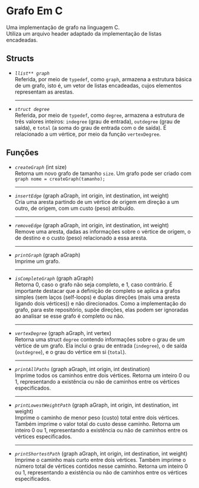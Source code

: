 <h1>Grafo Em C</h1>
Uma implementação de grafo na linguagem C.</br>
Utiliza um arquivo header adaptado da implementação de listas encadeadas.

<h2>Structs</h2>
<ul>
<li><i><code>llist** graph</code></i></li>
Referida, por meio de <code>typedef</code>, como <code>graph</code>, armazena a estrutura básica de um grafo, isto é, um vetor de listas encadeadas, cujos elementos representam as arestas.
<hr/>
 
 <li><i><code>struct degree</code></i></li>
Referida, por meio de <code>typedef</code>, como <code>degree</code>, armazena a estrutura de três valores inteiros: <code>indegree</code> (grau de entrada), <code>outdegree</code> (grau de saída), e <code>total</code> (a soma do grau de entrada com o de saída). É relacionado a um vértice, por meio da função <code>vertexDegree</code>. 
  
</ul>

<h2>Funções</h2>
<ul>
<li><i><code>createGraph</code></i> (int size)</li>
  Retorna um novo grafo de tamanho <code>size</code>. Um grafo pode ser criado com <code>graph nome = createGraph(tamanho);</code> 
<hr/>

<li><i><code>insertEdge</code></i> (graph aGraph, int origin, int destination, int weight)</code></li>
  Cria uma aresta partindo de um vértice de origem em direção a um outro, de origem, com um custo (peso) atribuído.
<hr/>

<li><i><code>removeEdge</code></i> (graph aGraph, int origin, int destination, int weight)</code></li>
  Remove uma aresta, dadas as informações sobre o vértice de origem, o de destino e o custo (peso) relacionado a essa aresta.
<hr/>

<li><i><code>printGraph</code></i> (graph aGraph)</code></li>
  Imprime um grafo.
<hr/>

<li><i><code>isCompleteGraph</code></i> (graph aGraph)</code></li>
  Retorna 0, caso o grafo não seja completo, e 1, caso contrário. É importante destacar que a definição de completo se aplica a grafos simples (sem laços (self-loops) e duplas direções (mais uma aresta ligando dois vértices)) e não direcionados. Como a implementação do grafo, para este repositório, supõe direções, elas podem ser ignoradas ao analisar se esse grafo é completo ou não.
<hr/>

<li><i><code>vertexDegree</code></i> (graph aGraph, int vertex)</code></li>
  Retorna uma struct <code>degree</code> contendo informações sobre o grau de um vértice de um grafo. Ela inclui o grau de entrada (<code>indegree</code>), o de saída (<code>outdegree</code>), e o grau do vértice em si (<code>total</code>).
<hr/>

<li><i><code>printAllPaths</code></i> (graph aGraph, int origin, int destination)</code></li>
  Imprime todos os caminhos entre dois vértices. Retorna um inteiro 0 ou 1, representando a existência ou não de caminhos entre os vértices especificados.
<hr/>

<li><i><code>printLowestWeightPath</code></i> (graph aGraph, int origin, int destination, int weight)</code></li>
  Imprime o caminho de menor peso (custo) total entre dois vértices. Também imprime o valor total do custo desse caminho. Retorna um inteiro 0 ou 1, representando a existência ou não de caminhos entre os vértices especificados.
<hr/>

<li><i><code>printShortestPath</code></i> (graph aGraph, int origin, int destination, int weight)</code></li>
  Imprime o caminho mais curto entre dois vértices. Também imprime o número total de vértices contidos nesse caminho. Retorna um inteiro 0 ou 1, representando a existência ou não de caminhos entre os vértices especificados.

</ul>
